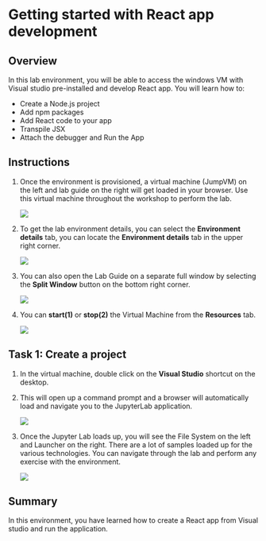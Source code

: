# Getting started with React app development

## Overview

In this lab environment, you will be able to access the windows VM with Visual studio pre-installed and develop React app.
You will learn how to:

- Create a Node.js project
- Add npm packages
- Add React code to your app
- Transpile JSX
- Attach the debugger and Run the App

## Instructions

1. Once the environment is provisioned, a virtual machine (JumpVM) on the left and lab guide on the right will get loaded in your browser. Use this virtual machine throughout the workshop to perform the lab.

   ![](../images/vmandguide.png)

2. To get the lab environment details, you can select the **Environment details** tab, you can locate the **Environment details** tab in the upper right corner.
   
   ![](../images/envdetails.png)

3. You can also open the Lab Guide on a separate full window by selecting the **Split Window** button on the bottom right corner.
   
   ![](../images/splitwindow.png)
 
4. You can **start(1)** or **stop(2)** the Virtual Machine from the **Resources** tab.

   ![](../images/resourcestab.png)
   
## Task 1: Create a project

1. In the virtual machine, double click on the **Visual Studio** shortcut on the desktop.

2. This will open up a command prompt and a browser will automatically load and navigate you to the JupyterLab application.

   ![](../images/jupyteronvm.png)
   
3. Once the Jupyter Lab loads up, you will see the File System on the left and Launcher on the right. There are a lot of samples loaded up for the various technologies. You can navigate through the lab and perform any exercise with the environment.

   ![](../images/jupyterlab-browser.png)
   
 ## Summary
 
 In this environment, you have learned how to create a React app from Visual studio and run the application.


   

